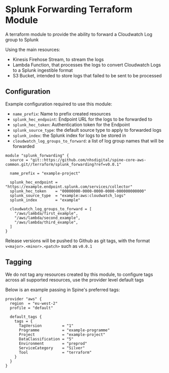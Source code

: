 # Splunk Forwarding Terraform Module

A terraform module to provide the ability to forward a Cloudwatch Log group to Splunk

Using the main resources:

- Kinesis Firehose Stream, to stream the logs
- Lambda Function, that processes the logs to convert Cloudwatch Logs to a Splunk ingestible format
- S3 Bucket, intended to store logs that failed to be sent to be processed

## Configuration

Example configuration required to use this module:

- `name_prefix`: Name to prefix created resources
- `splunk_hec_endpoint`: Endpoint URL for the logs to be forwarded to
- `splunk_hec_token`: Authentication token for the Endpoint
- `splunk_source_type`: the default source type to apply to forwarded logs
- `splunk_index`: the Splunk index for logs to be stored in
- `cloudwatch_log_groups_to_forward`: a list of log group names that will be forwarded

```hcl
module "splunk_forwarding" {
  source = "git::https://github.com/nhsdigital/spine-core-aws-common.git//terraform/splunk_forwarding?ref=v0.0.1"

  name_prefix = "example-project"

  splunk_hec_endpoint = "https://example.endpoint.splunk.com/services/collector"
  splunk_hec_token    = "00000000-0000-0000-0000-000000000000"
  splunk_source_type  = "example:aws:cloudwatch_logs"
  splunk_index        = "example"

  cloudwatch_log_groups_to_forward = [
    "/aws/lambda/first_example",
    "/aws/lambda/second_example",
    "/aws/lambda/third_example",
  ]
}
```

Release versions will be pushed to Github as git tags, with the format `v<major>.<minor>.<patch>` such as `v0.0.1`

## Tagging

We do not tag any resources created by this module, to configure tags across all supported resources, use the provider level default tags

Below is an example passing in Spine's preferred tags:

```hcl
provider "aws" {
  region  = "eu-west-2"
  profile = "default"

  default_tags {
    tags = {
      TagVersion         = "1"
      Programme          = "example-programme"
      Project            = "example-project"
      DataClassification = "5"
      Environment        = "preprod"
      ServiceCategory    = "Silver"
      Tool               = "terraform"
    }
  }
}
```
